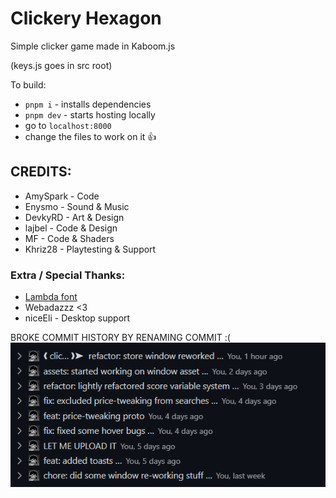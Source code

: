 # Clickery Hexagon

Simple clicker game made in Kaboom.js

(keys.js goes in src root)

To build:
- `pnpm i` - installs dependencies
- `pnpm dev` - starts hosting locally
- go to `localhost:8000`
- change the files to work on it :thumbsup:

## CREDITS:
- AmySpark - Code
- Enysmo - Sound & Music
- DevkyRD - Art & Design
- lajbel - Code & Design
- MF - Code & Shaders
- Khriz28 - Playtesting & Support

### Extra / Special Thanks:
- [Lambda font](https://ggbot.itch.io/lambda-font)
- Webadazzz <3
- niceEli - Desktop support

BROKE COMMIT HISTORY BY RENAMING COMMIT :(
![alt text](proof.png)